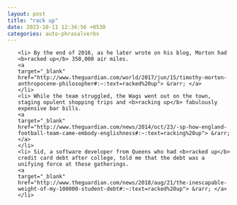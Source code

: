 ```yaml
---
layout: post
title: "rack up"
date: 2023-10-11 12:34:56 +0530
categories: auto-phrasalverbs
---
```

<ol>

    <li> By the end of 2016, as he later wrote on his blog, Morton had <b>racked up</b> 350,000 air miles.
    <a 
    target="_blank" 
    href="http://www.theguardian.com/world/2017/jun/15/timothy-morton-anthropocene-philosopher#:~:text=racked%20up"> &rarr; </a>
    </li>
    <li> While the team struggled, the Wags went out on the town, staging opulent shopping trips and <b>racking up</b> fabulously expensive bar bills.
    <a 
    target="_blank" 
    href="http://www.theguardian.com/news/2014/oct/23/-sp-how-england-football-team-came-embody-englishness#:~:text=racking%20up"> &rarr; </a>
    </li>
    <li> Sid, a software developer from Queens who had <b>racked up</b> credit card debt after college, told me that the debt was a unifying force at these gatherings.
    <a 
    target="_blank" 
    href="http://www.theguardian.com/news/2018/aug/21/the-inescapable-weight-of-my-100000-student-debt#:~:text=racked%20up"> &rarr; </a>
    </li>